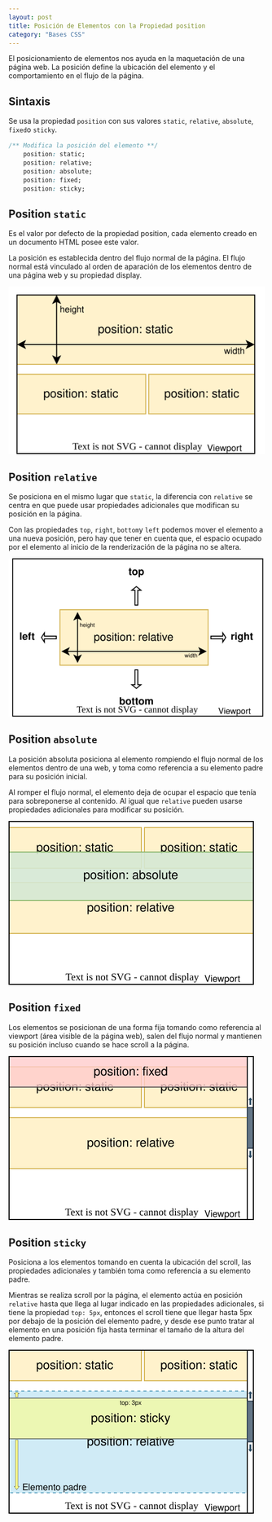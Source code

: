 ```yaml
---
layout: post
title: Posición de Elementos con la Propiedad position
category: "Bases CSS"
---
```

El posicionamiento de elementos nos ayuda en la maquetación de una página web. La posición define la ubicación del elemento y el comportamiento en el flujo de la página.

## Sintaxis
Se usa la propiedad `position` con sus valores `static`, `relative`, `absolute`, `fixed`o `sticky`.

```css
/** Modifica la posición del elemento **/
    position: static;
    position: relative;
    position: absolute;
    position: fixed;
    position: sticky;
```
## Position `static`
Es el valor por defecto de la propiedad position, cada elemento creado en un documento HTML posee este valor.

La posición es establecida dentro del flujo normal de la página. El flujo normal está vinculado al orden de aparación de los elementos dentro de una página web y su propiedad display.

![position-static](https://raw.githubusercontent.com/nattdev/nattdev.github.io/main/assets/images/posts/position-static.svg)

## Position `relative`
Se posiciona en el mismo lugar que `static`, la diferencia con `relative` se centra en que puede usar propiedades adicionales que modifican su posición en la página.

Con las propiedades `top`, `right`, `bottom`y `left` podemos mover el elemento a una nueva posición, pero hay que tener en cuenta que, el espacio ocupado por el elemento al inicio de la renderización de la página no se altera.

![position-relative](https://raw.githubusercontent.com/nattdev/nattdev.github.io/main/assets/images/posts/position-relative.svg)

## Position `absolute`
La posición absoluta posiciona al elemento rompiendo el flujo normal de los elementos dentro de una web, y toma como referencia a su elemento padre para su posición inicial.

Al romper el flujo normal, el elemento deja de ocupar el espacio que tenía para sobreponerse al contenido. Al igual que `relative` pueden usarse propiedades adicionales para modificar su posición.

![position-absolute](https://raw.githubusercontent.com/nattdev/nattdev.github.io/main/assets/images/posts/position-absolute.svg)

## Position `fixed`
Los elementos se posicionan de una forma fija tomando como referencia al viewport (área visible de la página web), salen del flujo normal y mantienen su posición incluso cuando se hace scroll a la página.

![position-fixed](https://raw.githubusercontent.com/nattdev/nattdev.github.io/main/assets/images/posts/position-fixed.svg)

## Position `sticky`
Posiciona a los elementos tomando en cuenta la ubicación del scroll, las propiedades adicionales y también toma como referencia a su elemento padre.

Mientras se realiza scroll por la página, el elemento actúa en posición `relative` hasta que llega al lugar indicado en las propiedades adicionales, si tiene la propiedad `top: 5px`, entonces el scroll tiene que llegar hasta 5px por debajo de la posición del elemento padre, y desde ese punto tratar al elemento en una posición fija hasta terminar el tamaño de la altura del elemento padre.

![position-sticky](https://raw.githubusercontent.com/nattdev/nattdev.github.io/main/assets/images/posts/position-sticky.svg)
